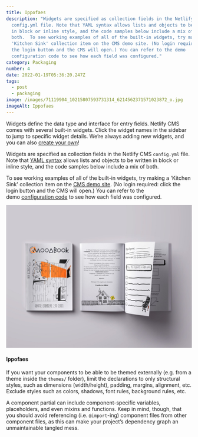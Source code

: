 ```yaml
---
title: Ippofaes
description: "Widgets are specified as collection fields in the Netlify CMS
  config.yml file. Note that YAML syntax allows lists and objects to be written
  in block or inline style, and the code samples below include a mix of
  both.  To see working examples of all of the built-in widgets, try making a
  'Kitchen Sink' collection item on the CMS demo site. (No login required: click
  the login button and the CMS will open.) You can refer to the demo
  configuration code to see how each field was configured."
category: Packaging
number: 4
date: 2022-01-19T05:36:20.247Z
tags:
  - post
  - packaging
image: /images/71119904_10215807593731314_6214562371571023872_o.jpg
imageAlt: Ippofaes
---
```

<!--StartFragment-->

Widgets define the data type and interface for entry fields. Netlify CMS comes with several built-in widgets. Click the widget names in the sidebar to jump to specific widget details. We’re always adding new widgets, and you can also [create your own](https://www.netlifycms.org/docs/custom-widgets)!

Widgets are specified as collection fields in the Netlify CMS `config.yml` file. Note that [YAML syntax](https://en.wikipedia.org/wiki/YAML#Basic_components) allows lists and objects to be written in block or inline style, and the code samples below include a mix of both.

To see working examples of all of the built-in widgets, try making a 'Kitchen Sink' collection item on the [CMS demo site](https://cms-demo.netlify.com/). (No login required: click the login button and the CMS will open.) You can refer to the demo [configuration code](https://github.com/netlify/netlify-cms/blob/master/dev-test/config.yml) to see how each field was configured.



![](/images/92005213_10217352908643221_9026553395284017152_o.jpg)

#### Ippofaes

<!--StartFragment-->

If you want your components to be able to be themed externally (e.g. from a theme inside the `themes/` folder), limit the declarations to only structural styles, such as dimensions (width/height), padding, margins, alignment, etc. Exclude styles such as colors, shadows, font rules, background rules, etc.

A component partial can include component-specific variables, placeholders, and even mixins and functions. Keep in mind, though, that you should avoid referencing (i.e. `@import`-ing) component files from other component files, as this can make your project’s dependency graph an unmaintainable tangled mess.

<!--EndFragment-->



<!--EndFragment-->